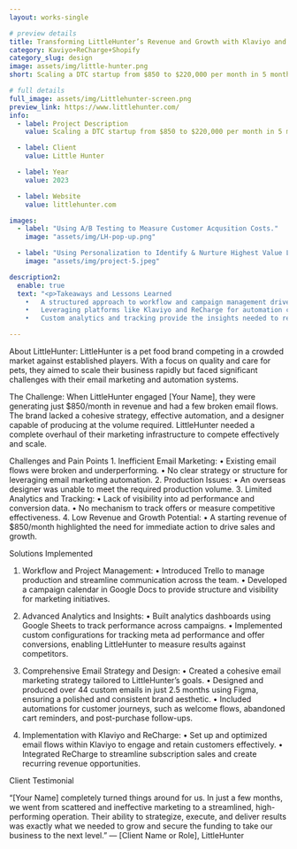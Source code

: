 ```yaml
---
layout: works-single

# preview details
title: Transforming LittleHunter’s Revenue and Growth with Klaviyo and ReCharge
category: Kaviyo+ReCharge+Shopify
category_slug: design
image: assets/img/little-hunter.png
short: Scaling a DTC startup from $850 to $220,000 per month in 5 month

# full details
full_image: assets/img/Littlehunter-screen.png
preview_link: https://www.littlehunter.com/
info:
  - label: Project Description
    value: Scaling a DTC startup from $850 to $220,000 per month in 5 months.

  - label: Client
    value: Little Hunter 

  - label: Year
    value: 2023

  - label: Website
    value: littlehunter.com

images:
  - label: "Using A/B Testing to Measure Customer Acqusition Costs."
    image: "assets/img/LH-pop-up.png"

  - label: "Using Personalization to Identify & Nurture Highest Value Leads."
    image: "assets/img/project-5.jpeg"

description2:
  enable: true
  text: "<p>Takeaways and Lessons Learned
	•	A structured approach to workflow and campaign management drives efficiency and results.
	•	Leveraging platforms like Klaviyo and ReCharge for automation can significantly boost revenue in subscription-driven businesses.
	•	Custom analytics and tracking provide the insights needed to refine strategies and compete effectively..</p>"

---
```


About LittleHunter:
LittleHunter is a pet food brand competing in a crowded market against established players. With a focus on quality and care for pets, they aimed to scale their business rapidly but faced significant challenges with their email marketing and automation systems.

The Challenge:
When LittleHunter engaged [Your Name], they were generating just $850/month in revenue and had a few broken email flows. The brand lacked a cohesive strategy, effective automation, and a designer capable of producing at the volume required. LittleHunter needed a complete overhaul of their marketing infrastructure to compete effectively and scale.

Challenges and Pain Points
	1.	Inefficient Email Marketing:
	•	Existing email flows were broken and underperforming.
	•	No clear strategy or structure for leveraging email marketing automation.
	2.	Production Issues:
	•	An overseas designer was unable to meet the required production volume.
	3.	Limited Analytics and Tracking:
	•	Lack of visibility into ad performance and conversion data.
	•	No mechanism to track offers or measure competitive effectiveness.
	4.	Low Revenue and Growth Potential:
	•	A starting revenue of $850/month highlighted the need for immediate action to drive sales and growth.

Solutions Implemented

1. Workflow and Project Management:
	•	Introduced Trello to manage production and streamline communication across the team.
	•	Developed a campaign calendar in Google Docs to provide structure and visibility for marketing initiatives.

2. Advanced Analytics and Insights:
	•	Built analytics dashboards using Google Sheets to track performance across campaigns.
	•	Implemented custom configurations for tracking meta ad performance and offer conversions, enabling LittleHunter to measure results against competitors.

3. Comprehensive Email Strategy and Design:
	•	Created a cohesive email marketing strategy tailored to LittleHunter’s goals.
	•	Designed and produced over 44 custom emails in just 2.5 months using Figma, ensuring a polished and consistent brand aesthetic.
	•	Included automations for customer journeys, such as welcome flows, abandoned cart reminders, and post-purchase follow-ups.

4. Implementation with Klaviyo and ReCharge:
	•	Set up and optimized email flows within Klaviyo to engage and retain customers effectively.
	•	Integrated ReCharge to streamline subscription sales and create recurring revenue opportunities.

  Client Testimonial

“[Your Name] completely turned things around for us. In just a few months, we went from scattered and ineffective marketing to a streamlined, high-performing operation. Their ability to strategize, execute, and deliver results was exactly what we needed to grow and secure the funding to take our business to the next level.”
— [Client Name or Role], LittleHunter